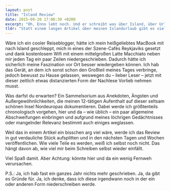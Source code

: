 ```yaml
---
layout: post
title: "Island Review"
date: 2015-09-20 17:00:39 +0200
excerpt: "Oh, Enno lebt noch. Und er schreibt was über Island, über Urlaub, über die Natur, über Erlebnisse und auch darüber, was Kacke war."
tldr: "Statt einem langen Artikel über meinen Islandurlaub gibt es viele... well... lange Artikel."
---
```


Wäre ich ein cooler Reiseblogger, hätte ich mein heißgeliebtes MacBook mit nach Island geschleppt, mich in eines der Szene-Cafès Reykjaviks gesetzt und dank kostenlosem Wifi mit einem mittelgroßen Latte Macchiato neben mir jeden Tag ein paar Zeilen niedergeschrieben. Dadurch hätte ich sicherlich meine Faszination vor Ort besser wiedergeben können. Ich hab das Gerät, an dem ich sonst schon den Großteil meines Tages verbringe, jedoch bewusst zu Hause gelassen, weswegen du – lieber Leser – jetzt mit dieser zeitlich etwas distanzierten Form der Nachlese Vorlieb nehmen musst.

Was darfst du erwarten? Ein Sammelsorium aus Anekdoten, Ängsten und Außergewöhnlichkeiten, die meinen 12-tätigen Aufenthalt auf dieser seltsam schönen Insel Nordeuropas dokumentieren. Dabei werde ich größtenteils chronologisch vorgehen, hier und da – wie üblich – ein paar allgemeine Abschweifungen einbringen und aufgrund meines löchrigen Gedächtnisses oder mangelnder Relevanz bestimmt auch einiges weglassen.

Weil das in einem Artikel ein bisschen arg viel wäre, werde ich das Review in gut verdauliche Stück aufsplitten und in den nächsten Tagen und Wochen veröffentlichen. Wie viele Teile es werden, weiß ich selbst noch nicht. Das hängt davon ab, wie viel mir beim Schreiben selbst wieder einfällt.

Viel Spaß damit. Aber Achtung: könnte hier und da ein wenig Fernweh verursachen.

P.S.: Ja, ich hab fast ein ganzes Jahr nichts mehr geschrieben. Ja, da gibt es Gründe für. Ja, ich denke, dass ich diese irgendwann noch in der ein oder anderen Form niederschreiben werde.